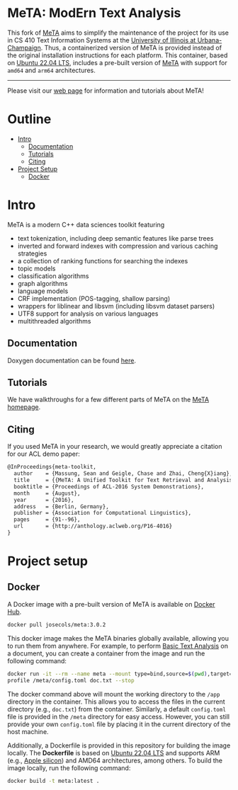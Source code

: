 # MeTA: ModErn Text Analysis

This fork of [MeTA](https://github.com/meta-toolkit/meta) aims to simplify the maintenance of the project
for its use in CS 410 Text Information Systems at
the [University of Illinois at Urbana-Champaign](https://cs.illinois.edu/). Thus, a containerized version of MeTA is
provided instead of the original installation instructions for each platform. This container, based
on [Ubuntu 22.04 LTS](https://hub.docker.com/_/ubuntu/), includes a pre-built version of [MeTA][meta] with support
for `amd64` and `arm64` architectures.

---

Please visit our [web page][meta] for information and tutorials about MeTA!

# Outline

- [Intro](#intro)
    - [Documentation](#documentation)
    - [Tutorials](#tutorials)
    - [Citing](#citing)
- [Project Setup](#project-setup)
    - [Docker](#docker)

# Intro

MeTA is a modern C++ data sciences toolkit featuring

- text tokenization, including deep semantic features like parse trees
- inverted and forward indexes with compression and various caching strategies
- a collection of ranking functions for searching the indexes
- topic models
- classification algorithms
- graph algorithms
- language models
- CRF implementation (POS-tagging, shallow parsing)
- wrappers for liblinear and libsvm (including libsvm dataset parsers)
- UTF8 support for analysis on various languages
- multithreaded algorithms

## Documentation

Doxygen documentation can be found [here][doxygen].

## Tutorials

We have walkthroughs for a few different parts of MeTA on the [MeTA homepage][meta].

## Citing

If you used MeTA in your research, we would greatly appreciate a citation for
our ACL demo paper:

```latex
@InProceedings{meta-toolkit,
  author    = {Massung, Sean and Geigle, Chase and Zhai, Cheng{X}iang},
  title     = {{MeTA: A Unified Toolkit for Text Retrieval and Analysis}},
  booktitle = {Proceedings of ACL-2016 System Demonstrations},
  month     = {August},
  year      = {2016},
  address   = {Berlin, Germany},
  publisher = {Association for Computational Linguistics},
  pages     = {91--96},
  url       = {http://anthology.aclweb.org/P16-4016}
}
```

# Project setup

## Docker

A Docker image with a pre-built version of MeTA is available
on [Docker Hub](https://hub.docker.com/r/josecols/meta/tags).

```bash
docker pull josecols/meta:3.0.2
```

This docker image makes the MeTA binaries globally available, allowing you to run them from anywhere. For example, to
perform [Basic Text Analysis](https://meta-toolkit.org/profile-tutorial.html) on a document, you can create a container
from the image and run the following command:

```bash
docker run -it --rm --name meta --mount type=bind,source=$(pwd),target=/app --entrypoint bash josecols/meta:3.0.2
profile /meta/config.toml doc.txt --stop
```

The docker command above will mount the working directory to the `/app` directory in the container.
This allows you to access the files in the current directory (e.g., `doc.txt`) from the container. Similarly,
a default `config.toml` file is provided in the `/meta` directory for easy access. However, you can still
provide your own `config.toml` file by placing it in the current directory of the host machine.

Additionally, a Dockerfile is provided in this repository for building the image locally.
The **Dockerfile** is based on [Ubuntu 22.04 LTS](https://hub.docker.com/_/ubuntu/) and supports
ARM (e.g., [Apple silicon](https://support.apple.com/en-us/HT211814)) and AMD64 architectures, among others.
To build the image locally, run the following command:

```bash
docker build -t meta:latest .
```

[meta]: https://meta-toolkit.org

[doxygen]: https://meta-toolkit.org/doxygen/namespaces.html

